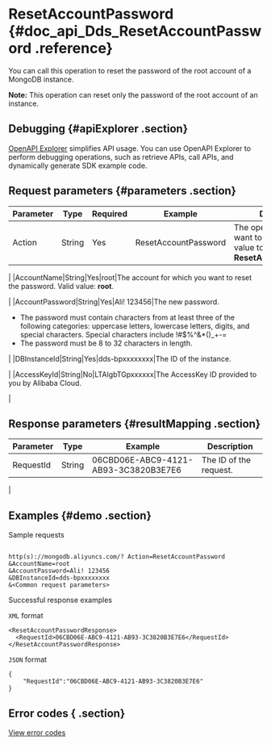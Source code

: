 # ResetAccountPassword {#doc_api_Dds_ResetAccountPassword .reference}

You can call this operation to reset the password of the root account of a MongoDB instance.

**Note:** This operation can reset only the password of the root account of an instance.

## Debugging {#apiExplorer .section}

[OpenAPI Explorer](https://api.aliyun.com/#product=Dds&api=ResetAccountPassword) simplifies API usage. You can use OpenAPI Explorer to perform debugging operations, such as retrieve APIs, call APIs, and dynamically generate SDK example code.

## Request parameters {#parameters .section}

|Parameter|Type|Required|Example|Description|
|---------|----|--------|-------|-----------|
|Action|String|Yes|ResetAccountPassword|The operation that you want to perform. Set the value to **ResetAccountPassword**.

 |
|AccountName|String|Yes|root|The account for which you want to reset the password. Valid value: **root**.

 |
|AccountPassword|String|Yes|Ali! 123456|The new password.

 -   The password must contain characters from at least three of the following categories: uppercase letters, lowercase letters, digits, and special characters. Special characters include !\#$%^&\*\(\)\_+-=
-   The password must be 8 to 32 characters in length.

 |
|DBInstanceId|String|Yes|dds-bpxxxxxxxx|The ID of the instance.

 |
|AccessKeyId|String|No|LTAIgbTGpxxxxxx|The AccessKey ID provided to you by Alibaba Cloud.

 |

## Response parameters {#resultMapping .section}

|Parameter|Type|Example|Description|
|---------|----|-------|-----------|
|RequestId|String|06CBD06E-ABC9-4121-AB93-3C3820B3E7E6|The ID of the request.

 |

## Examples {#demo .section}

Sample requests

``` {#request_demo}

http(s)://mongodb.aliyuncs.com/? Action=ResetAccountPassword
&AccountName=root
&AccountPassword=Ali! 123456
&DBInstanceId=dds-bpxxxxxxxx
&<Common request parameters>

```

Successful response examples

`XML` format

``` {#xml_return_success_demo}
<ResetAccountPasswordResponse>
  <RequestId>06CBD06E-ABC9-4121-AB93-3C3820B3E7E6</RequestId>
</ResetAccountPasswordResponse>

```

`JSON` format

``` {#json_return_success_demo}
{
	"RequestId":"06CBD06E-ABC9-4121-AB93-3C3820B3E7E6"
}
```

## Error codes { .section}

[View error codes](https://error-center.aliyun.com/status/product/Dds)

